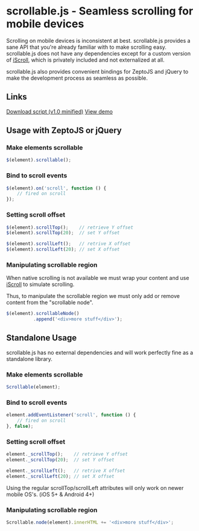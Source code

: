 scrollable.js - Seamless scrolling for mobile devices
=====================================================

Scrolling on mobile devices is inconsistent at best. scrollable.js provides a sane API that you're already familiar with to make scrolling easy. scrollable.js does not have any dependencies except for a custom version of [iScroll](http://cubiq.org/iscroll-4), which is privately included and not externalized at all.

scrollable.js also provides convenient bindings for ZeptoJS and jQuery to make the development process as seamless as possible.


Links
-----

[Download script (v1.0 minified)](http://code.kik.com/scrollable/1.0.min.js)
[View demo](http://code.kik.com/scrollable/demos/basic.html)


Usage with ZeptoJS or jQuery
----------------------------

### Make elements scrollable

```js
$(element).scrollable();
```


### Bind to scroll events

```js
$(element).on('scroll', function () {
	// fired on scroll
});
```


### Setting scroll offset

```js
$(element).scrollTop();    // retrieve Y offset
$(element).scrollTop(20);  // set Y offset

$(element).scrollLeft();   // retrive X offset
$(element).scrollLeft(20); // set X offset
```


### Manipulating scrollable region

When native scrolling is not available we must wrap your content and use [iScroll](http://cubiq.org/iscroll-4) to simulate scrolling.

Thus, to manipulate the scrollable region we must only add or remove content from the "scrollable node".

```js
$(element).scrollableNode()
          .append('<div>more stuff</div>');
```




Standalone Usage
----------------

scrollable.js has no external dependencies and will work perfectly fine as a standalone library.


### Make elements scrollable

```js
Scrollable(element);
```


### Bind to scroll events

```js
element.addEventListener('scroll', function () {
	// fired on scroll
}, false);
```


### Setting scroll offset

```js
element._scrollTop();    // retrieve Y offset
element._scrollTop(20);  // set Y offset

element._scrollLeft();   // retrive X offset
element._scrollLeft(20); // set X offset
```

Using the regular scrollTop/scrollLeft attributes will only work on newer mobile OS's. (iOS 5+ & Android 4+)


### Manipulating scrollable region

```js
Scrollable.node(element).innerHTML += '<div>more stuff</div>';
```
